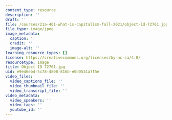 ```yaml
---
content_type: resource
description: ''
draft: ''
file: /courses/21a-461-what-is-capitalism-fall-2021/object-id-72761.jpg
file_type: image/jpeg
image_metadata:
  caption: ''
  credit: ''
  image-alt: ''
learning_resource_types: []
license: https://creativecommons.org/licenses/by-nc-sa/4.0/
resourcetype: Image
title: Object ID 72761.jpg
uid: e9e46eb4-5c78-4808-816b-e0d0531a7f5e
video_files:
  video_captions_file: ''
  video_thumbnail_file: ''
  video_transcript_file: ''
video_metadata:
  video_speakers: ''
  video_tags: ''
  youtube_id: ''
---
```

